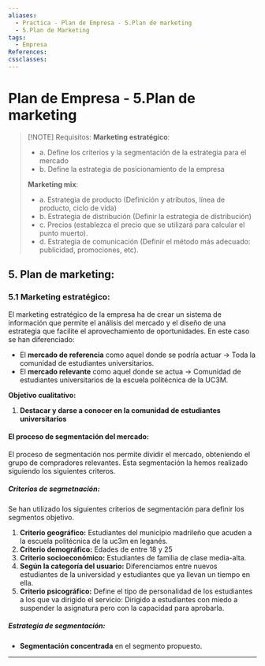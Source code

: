 ```yaml
---
aliases:
  - Practica - Plan de Empresa - 5.Plan de marketing
  - 5.Plan de Marketing
tags:
  - Empresa
References: 
cssclasses:
---
```

# Plan de Empresa - 5.Plan de marketing


> [!NOTE] Requisitos: 
> **Marketing estratégico**:
>+  a. Define los criterios y la segmentación de la estrategia para el mercado
>+ b. Define la estrategia de posicionamiento de la empresa 
>
>**Marketing mix**: 
>+ a. Estrategia de producto (Definición y atributos, línea de producto, ciclo de vida) 
>+ b. Estrategia de distribución (Definir la estrategia de distribución)
>+ c. Precios (establezca el precio que se utilizará para calcular el punto muerto).
>+ d. Estrategia de comunicación (Definir el método más adecuado: publicidad, promociones, etc). 

## 5. Plan de marketing: 
### 5.1 Marketing estratégico: 
El marketing estratégico de la empresa ha de crear un sistema de información que permite el análisis del mercado y el diseño de una estrategia que facilite el aprovechamiento de oportunidades. 
En este caso se han diferenciado: 

+ El  **mercado de referencia** como aquel donde se podría actuar → Toda la comunidad de estudiantes universitarios. 
+ El **mercado relevante** como aquel donde se actua → Comunidad de estudiantes universitarios de la escuela politécnica de la UC3M. 

**Objetivo cualitativo:**
1. **Destacar y darse a conocer en la comunidad de estudiantes universitarios**
#### El proceso de segmentación del mercado: 
El proceso de segmentación nos permite dividir el mercado, obteniendo el grupo de compradores relevantes. Esta segmentación la hemos realizado siguiendo los siguientes criteros.
##### Criterios de segmetnación: 
Se han utilizado los siguientes criterios de segmentación para definir los segmentos objetivo. 
1. **Criterio geográfico:** Estudiantes del municipio madrileño que acuden a la escuela politécnica de la uc3m en leganés. 
2. **Criterio demográfico:** Edades de entre 18 y 25
3. **Criterio socioeconómico:** Estudiantes de familia de clase media-alta.
4. **Según la categoría del usuario:** Diferenciamos entre nuevos estudiantes de la universidad y estudiantes que ya llevan un tiempo en ella. 
5. **Criterio psicográfico:** Define el tipo de personalidad de los estudiantes a los que va dirigido el servicio: Dirigido a estudiantes con miedo a suspender la asignatura pero con la capacidad para aprobarla. 


##### Estrategia de segmentación:
+ **Segmentación concentrada** en el segmento propuesto. 




***